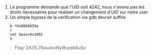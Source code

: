 1. Le programme demande que l'UID soit 4242, nous n'avons pas les droits necessaires pour realiser un changement d'UID sur notre user
2. Un simple bypass de la verification via gdb devrait suffire
   ```
   b *0x0804859a
   r
   set $eax=0x1092
   n
   ```

> Flag: 2A31L79asukciNyi8uppkEuSx